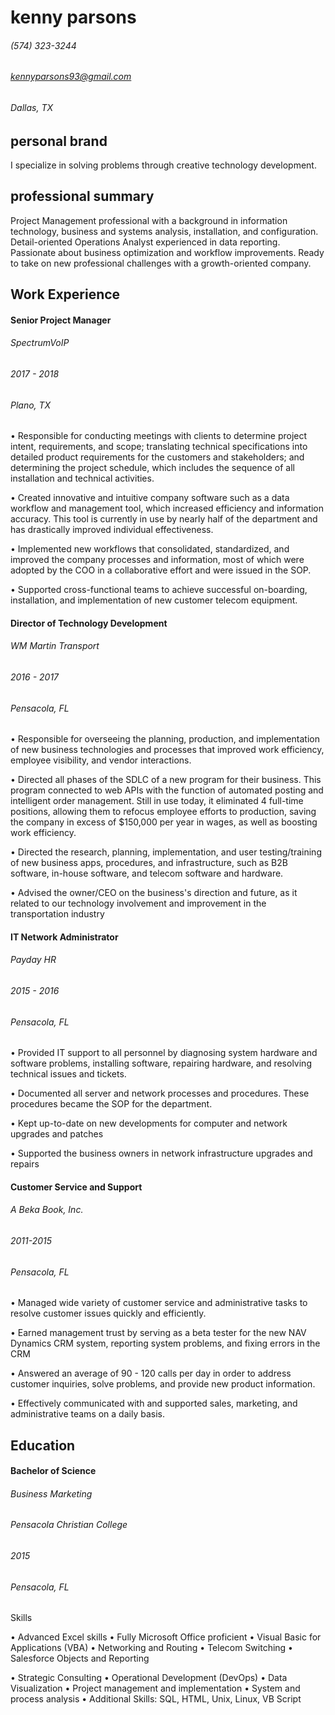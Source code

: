# kenny parsons

###### (574) 323-3244
###### kennyparsons93@gmail.com
###### Dallas, TX

## personal brand
I specialize in solving problems through creative technology development.

## professional summary
Project Management professional with a background in information technology, business and systems analysis, installation, and configuration. Detail-oriented Operations Analyst experienced in data reporting. Passionate about business optimization and workflow improvements. Ready to take on new professional challenges with a growth-oriented company.

## Work Experience
#### Senior Project Manager
###### SpectrumVoIP
###### 2017 - 2018
###### Plano, TX
• Responsible for conducting meetings with clients to determine project intent, requirements, and scope; translating technical specifications into detailed product requirements for the customers and stakeholders; and determining the project schedule, which includes the sequence of all installation and technical activities.

• Created innovative and intuitive company software such as a data workflow and management tool, which increased efficiency and information accuracy. This tool is currently in use by nearly half of the department and has drastically improved individual effectiveness.

• Implemented new workflows that consolidated, standardized, and improved the company processes and information, most of which were adopted by the COO in a collaborative effort and were issued in the SOP.

• Supported cross-functional teams to achieve successful on-boarding, installation, and implementation of new customer telecom equipment.

#### Director of Technology Development
###### WM Martin Transport
###### 2016 - 2017
###### Pensacola, FL
•	Responsible for overseeing the planning, production, and implementation of new business technologies and processes that improved work efficiency, employee visibility, and vendor interactions.

•	Directed all phases of the SDLC of a new program for their business. This program connected to web APIs with the function of automated posting and intelligent order management. Still in use today, it eliminated 4 full-time positions, allowing them to refocus employee efforts to production, saving the company in excess of $150,000 per year in wages, as well as boosting work efficiency.

•	Directed the research, planning, implementation, and user testing/training of new business apps, procedures, and infrastructure, such as B2B software, in-house software, and telecom software and hardware.

•	Advised the owner/CEO on the business's direction and future, as it related to our technology involvement and improvement in the transportation industry

#### IT Network Administrator
###### Payday HR
###### 2015 - 2016
###### Pensacola, FL
• Provided IT support to all personnel by diagnosing system hardware and software problems, installing software, repairing hardware, and resolving technical issues and tickets.

•	Documented all server and network processes and procedures. These procedures became the SOP for the department.

•	Kept up-to-date on new developments for computer and network upgrades and patches

•	Supported the business owners in network infrastructure upgrades and repairs

#### Customer Service and Support
###### A Beka Book, Inc.
###### 2011-2015
###### Pensacola, FL
•	Managed wide variety of customer service and administrative tasks to resolve customer issues quickly and efficiently.

•	Earned management trust by serving as a beta tester for the new NAV Dynamics CRM system, reporting system problems, and fixing errors in the CRM

•	Answered an average of 90 - 120 calls per day in order to address customer inquiries, solve problems, and provide new product information.

•	Effectively communicated with and supported sales, marketing, and administrative teams on a daily basis.

## Education
#### Bachelor of Science
###### Business Marketing
###### Pensacola Christian College
###### 2015
###### Pensacola, FL

Skills

•	Advanced Excel skills
•	Fully Microsoft Office proficient
•	Visual Basic for Applications (VBA)
•	Networking and Routing
•	Telecom Switching
•	Salesforce Objects and Reporting

•	Strategic Consulting
•	Operational Development (DevOps)
•	Data Visualization
•	Project management and implementation
•	System and process analysis
•	Additional Skills: SQL, HTML, Unix, Linux, VB Script
